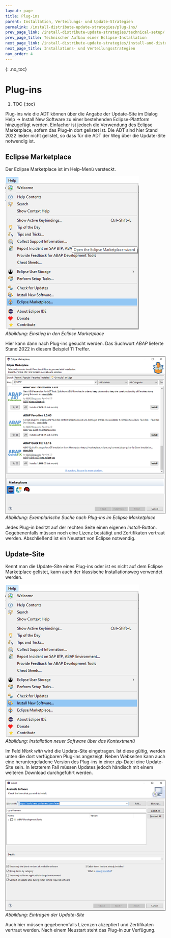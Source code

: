 ```yaml
---
layout: page
title: Plug-ins
parent: Installation, Verteilungs- und Update-Strategien
permalink: /install-distribute-update-strategies/plug-ins/
prev_page_link: /install-distribute-update-strategies/technical-setup/
prev_page_title: Technischer Aufbau einer Eclipse-Installation
next_page_link: /install-distribute-update-strategies/install-and-distribute/
next_page_title: Installations- und Verteilungsstrategien
nav_order: 4
---
```


{: .no_toc}
# Plug-ins

1. TOC
{:toc}

Plug-ins wie die ADT können über die Angabe der Update-Site im Dialog Help → Install New Software zu einer bestehenden Eclipse-Plattform hinzugefügt werden. Einfacher ist jedoch die Verwendung des Eclipse Marketplace, sofern das Plug-in dort gelistet ist. Die ADT sind hier Stand 2022 leider nicht gelistet, so dass für die ADT der Weg über die Update-Site notwendig ist.

## Eclipse Marketplace

Der Eclipse Marketplace ist im Help-Menü versteckt.

![](./img/image8.png)  
<span class="img-caption" markdown=1>
*Abbildung: Einstieg in den Eclipse Marketplace*
</span>

Hier kann dann nach Plug-ins gesucht werden. Das Suchwort *ABAP* lieferte Stand 2022 in diesem Beispiel 11 Treffer.

![](./img/image13.png)  
<span class="img-caption" markdown=1>
*Abbildung: Exemplarische Suche nach Plug-ins im Eclipse Marketplace*
</span>

Jedes Plug-in besitzt auf der rechten Seite einen eigenen *Install*-Button. Gegebenenfalls müssen noch eine Lizenz bestätigt und Zertifikaten vertraut werden. Abschließend ist ein Neustart von Eclipse notwendig.

## Update-Site

Kennt man die Update-Site eines Plug-ins oder ist es nicht auf dem Eclipse Marketplace gelistet, kann auch der klassische Installationsweg verwendet werden.

![](./img/image4.png)  
<span class="img-caption" markdown=1>
*Abbildung: Installation neuer Software über das Kontextmenü*
</span>

Im Feld *Work with* wird die Update-Site eingetragen. Ist diese gültig, werden unten die dort verfügbaren Plug-ins angezeigt. Neben Webseiten kann auch eine heruntergeladene Version des Plug-ins in einer zip-Datei eine Update-Site sein. In letzterem Fall müssen Updates jedoch händisch mit einem weiteren Download durchgeführt werden.

![](./img/image14.png)  
<span class="img-caption" markdown=1>
*Abbildung: Eintragen der Update-Site*
</span>

Auch hier müssen gegebenenfalls Lizenzen akzeptiert und Zertifikaten vertraut werden. Nach einem Neustart steht das Plug-in zur Verfügung.